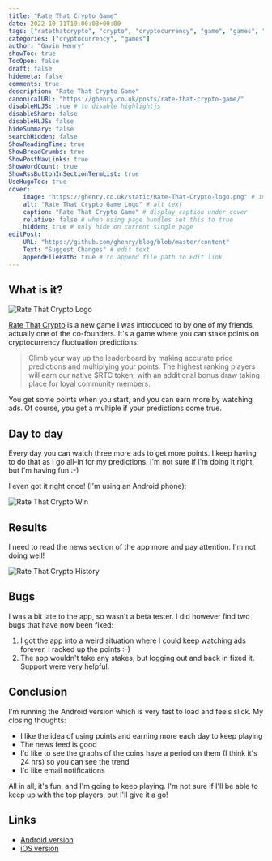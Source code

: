 ```yaml
---
title: "Rate That Crypto Game"
date: 2022-10-11T19:00:03+00:00
tags: ["ratethatcrypto", "crypto", "cryptocurrency", "game", "games", "gaming", "rating", "bitcoin", "etherium", "monero", "xmr", "btc", "eth"]
categories: ["cryptocurrency", "games"]
author: "Gavin Henry"
showToc: true
TocOpen: false
draft: false
hidemeta: false
comments: true
description: "Rate That Crypto Game"
canonicalURL: "https://ghenry.co.uk/posts/rate-that-crypto-game/"
disableHLJS: true # to disable highlightjs
disableShare: false
disableHLJS: false
hideSummary: false
searchHidden: false
ShowReadingTime: true
ShowBreadCrumbs: true
ShowPostNavLinks: true
ShowWordCount: true
ShowRssButtonInSectionTermList: true
UseHugoToc: true
cover:
    image: "https://ghenry.co.uk/static/Rate-That-Crypto-logo.png" # image path/url
    alt: "Rate That Crypto Game Logo" # alt text
    caption: "Rate That Crypto Game" # display caption under cover
    relative: false # when using page bundles set this to true
    hidden: true # only hide on current single page
editPost:
    URL: "https://github.com/ghenry/blog/blob/master/content"
    Text: "Suggest Changes" # edit text
    appendFilePath: true # to append file path to Edit link
---
```


## What is it?

![Rate That Crypto Logo](/rate-that-crypto-logo.png "Rate That Crypto Logo")

[Rate That Crypto](https://ratethatcrypto.com/) is a new game I was introduced to by one of my friends, actually one of the co-founders. It's a game 
where you can stake points on cryptocurrency fluctuation predictions:

> Climb your way up the leaderboard by making accurate price predictions and multiplying your points. The highest ranking players will earn our native $RTC token, with an additional bonus draw taking place for loyal community members.

You get some points when you start, and you can earn more by watching ads. Of course, you get a multiple if your predictions come true.

## Day to day

Every day you can watch three more ads to get more points. I keep having to do that as I go all-in for my predictions. I'm not sure if I'm doing it right, but I'm having fun :-)

I even got it right once! (I'm using an Android phone):

![Rate That Crypto Win](/rate-that-crypto-i-won.jpeg "Rate That Crypto Win")

## Results

I need to read the news section of the app more and pay attention. I'm not doing well!

![Rate That Crypto History](/rate-that-crypto-history.jpeg "Rate That Crypto Results")

## Bugs

I was a bit late to the app, so wasn't a beta tester. I did however find two bugs that have now been fixed:

1. I got the app into a weird situation where I could keep watching ads forever. I racked up the points :-)
2. The app wouldn't take any stakes, but logging out and back in fixed it. Support were very helpful.

## Conclusion

I'm running the Android version which is very fast to load and feels slick. My closing thoughts:

* I like the idea of using points and earning more each day to keep playing
* The news feed is good
* I'd like to see the graphs of the coins have a period on them (I think it's 24 hrs) so you can see the trend
* I'd like email notifications 

All in all, it's fun, and I'm going to keep playing. I'm not sure if I'll be able to keep up with the top players, but I'll give it a go!

## Links

* [Android version](https://play.google.com/store/apps/details?id=com.ratethatcrypto.ratethatcrypto)
* [iOS version](https://apps.apple.com/app/rate-that-crypto/id1641356643)